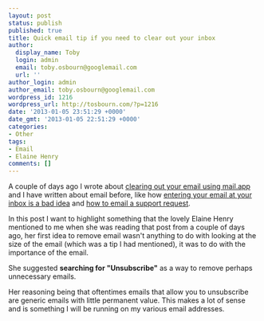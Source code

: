 ```yaml
---
layout: post
status: publish
published: true
title: Quick email tip if you need to clear out your inbox
author:
  display_name: Toby
  login: admin
  email: toby.osbourn@googlemail.com
  url: ''
author_login: admin
author_email: toby.osbourn@googlemail.com
wordpress_id: 1216
wordpress_url: http://tosbourn.com/?p=1216
date: '2013-01-05 23:51:29 +0000'
date_gmt: '2013-01-05 22:51:29 +0000'
categories:
- Other
tags:
- Email
- Elaine Henry
comments: []
---
```

<p>A couple of days ago I wrote about <a title="Finding email to delete if you are over quota in mail.app on OSx" href="http://tosbourn.com/2013/01/osx/finding-email-to-delete-if-you-are-over-quota-in-mail-app-on-osx/">clearing out your email using mail.app</a> and I have written about email before, like how <a title="Entering your email at the inbox is a bad idea" href="http://tosbourn.com/2012/08/productivity/entering-your-email-at-the-inbox-is-a-bad-idea/">entering your email at your inbox is a bad idea</a> and <a title="Howto: Email A Support Request" href="http://tosbourn.com/2010/11/web-stuff/howto-email-a-support-request/">how to email a support request</a>.</p>
<p>In this post I want to highlight something that the lovely Elaine Henry mentioned to me when she was reading that post from a couple of days ago, her first idea to remove email wasn't anything to do with looking at the size of the email (which was a tip I had mentioned), it was to do with the importance of the email.</p>
<p>She suggested <strong>searching for "Unsubscribe"</strong> as a way to remove perhaps unnecessary emails.</p>
<p>Her reasoning being that oftentimes emails that allow you to unsubscribe are generic emails with little permanent value. This makes a lot of sense and is something I will be running on my various email addresses.</p>

